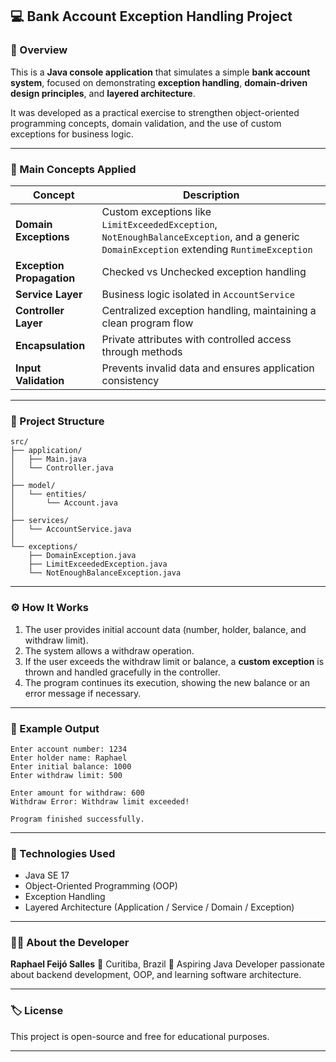 ## 💻 Bank Account Exception Handling Project

### 📘 Overview

This is a **Java console application** that simulates a simple **bank account system**, focused on demonstrating **exception handling**, **domain-driven design principles**, and **layered architecture**.

It was developed as a practical exercise to strengthen object-oriented programming concepts, domain validation, and the use of custom exceptions for business logic.

---

### 🧠 Main Concepts Applied

| Concept                   | Description                                                                                                                                |
| ------------------------- | ------------------------------------------------------------------------------------------------------------------------------------------ |
| **Domain Exceptions**     | Custom exceptions like `LimitExceededException`, `NotEnoughBalanceException`, and a generic `DomainException` extending `RuntimeException` |
| **Exception Propagation** | Checked vs Unchecked exception handling                                                                                                    |
| **Service Layer**         | Business logic isolated in `AccountService`                                                                                                |
| **Controller Layer**      | Centralized exception handling, maintaining a clean program flow                                                                           |
| **Encapsulation**         | Private attributes with controlled access through methods                                                                                  |
| **Input Validation**      | Prevents invalid data and ensures application consistency                                                                                  |

---

### 🧩 Project Structure

```
src/
├── application/
│   ├── Main.java
│   └── Controller.java
│
├── model/
│   └── entities/
│       └── Account.java
│
├── services/
│   └── AccountService.java
│
└── exceptions/
    ├── DomainException.java
    ├── LimitExceededException.java
    └── NotEnoughBalanceException.java
```

---

### ⚙️ How It Works

1. The user provides initial account data (number, holder, balance, and withdraw limit).
2. The system allows a withdraw operation.
3. If the user exceeds the withdraw limit or balance, a **custom exception** is thrown and handled gracefully in the controller.
4. The program continues its execution, showing the new balance or an error message if necessary.

---

### 🧾 Example Output

```
Enter account number: 1234
Enter holder name: Raphael
Enter initial balance: 1000
Enter withdraw limit: 500

Enter amount for withdraw: 600
Withdraw Error: Withdraw limit exceeded!

Program finished successfully.
```

---

### 🧱 Technologies Used

* Java SE 17
* Object-Oriented Programming (OOP)
* Exception Handling
* Layered Architecture (Application / Service / Domain / Exception)

---

### 👨‍💻 About the Developer

**Raphael Feijó Salles**
📍 Curitiba, Brazil
🎯 Aspiring Java Developer passionate about backend development, OOP, and learning software architecture.

---

### 🏷️ License

This project is open-source and free for educational purposes.

---
